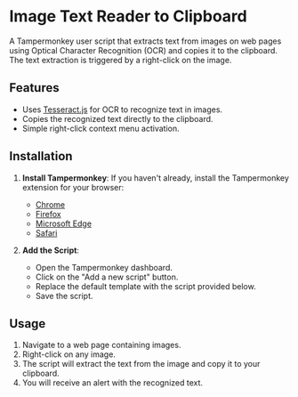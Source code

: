 # Image Text Reader to Clipboard

A Tampermonkey user script that extracts text from images on web pages using Optical Character Recognition (OCR) and copies it to the clipboard. The text extraction is triggered by a right-click on the image.

## Features

- Uses [Tesseract.js](https://github.com/naptha/tesseract.js) for OCR to recognize text in images.
- Copies the recognized text directly to the clipboard.
- Simple right-click context menu activation.

## Installation

1. **Install Tampermonkey**: If you haven't already, install the Tampermonkey extension for your browser:
   - [Chrome](https://chrome.google.com/webstore/detail/tampermonkey/dhdgffkkebhmanafdgjjjfdkmohmdcjp)
   - [Firefox](https://addons.mozilla.org/en-US/firefox/addon/tampermonkey/)
   - [Microsoft Edge](https://microsoftedge.microsoft.com/addons/detail/tampermonkey/ffhgeephbihgjgmkdckdibgfcgdnokbb)
   - [Safari](https://apps.apple.com/us/app/tampermonkey/id1482490089)

2. **Add the Script**:
   - Open the Tampermonkey dashboard.
   - Click on the "Add a new script" button.
   - Replace the default template with the script provided below.
   - Save the script.

## Usage

1. Navigate to a web page containing images.
2. Right-click on any image.
3. The script will extract the text from the image and copy it to your clipboard.
4. You will receive an alert with the recognized text.
